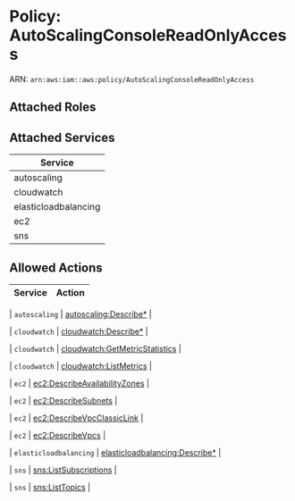 # Policy: AutoScalingConsoleReadOnlyAccess

ARN: `arn:aws:iam::aws:policy/AutoScalingConsoleReadOnlyAccess`

## Attached Roles

## Attached Services

| Service |
|---------|
| autoscaling |
| cloudwatch |
| elasticloadbalancing |
| ec2 |
| sns |

## Allowed Actions

| Service | Action |
|:-------:|--------|

| `autoscaling` | [autoscaling:Describe*](../actions.md#autoscaling:describeall) |

| `cloudwatch` | [cloudwatch:Describe*](../actions.md#cloudwatch:describeall) |

| `cloudwatch` | [cloudwatch:GetMetricStatistics](../actions.md#cloudwatch:getmetricstatistics) |

| `cloudwatch` | [cloudwatch:ListMetrics](../actions.md#cloudwatch:listmetrics) |

| `ec2` | [ec2:DescribeAvailabilityZones](../actions.md#ec2:describeavailabilityzones) |

| `ec2` | [ec2:DescribeSubnets](../actions.md#ec2:describesubnets) |

| `ec2` | [ec2:DescribeVpcClassicLink](../actions.md#ec2:describevpcclassiclink) |

| `ec2` | [ec2:DescribeVpcs](../actions.md#ec2:describevpcs) |

| `elasticloadbalancing` | [elasticloadbalancing:Describe*](../actions.md#elasticloadbalancing:describeall) |

| `sns` | [sns:ListSubscriptions](../actions.md#sns:listsubscriptions) |

| `sns` | [sns:ListTopics](../actions.md#sns:listtopics) |
